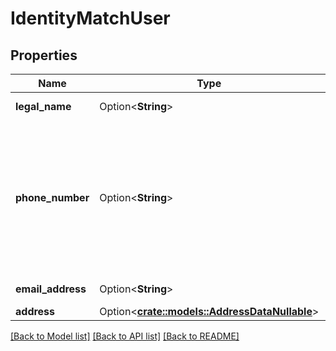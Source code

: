 # IdentityMatchUser

## Properties

Name | Type | Description | Notes
------------ | ------------- | ------------- | -------------
**legal_name** | Option<**String**> | The user's full legal name. | [optional]
**phone_number** | Option<**String**> | The user's phone number, in E.164 format: +{countrycode}{number}. For example: \"+14151234567\". Phone numbers provided in other formats will be parsed on a best-effort basis. | [optional]
**email_address** | Option<**String**> | The user's email address. | [optional]
**address** | Option<[**crate::models::AddressDataNullable**](AddressDataNullable.md)> |  | [optional]

[[Back to Model list]](../README.md#documentation-for-models) [[Back to API list]](../README.md#documentation-for-api-endpoints) [[Back to README]](../README.md)


